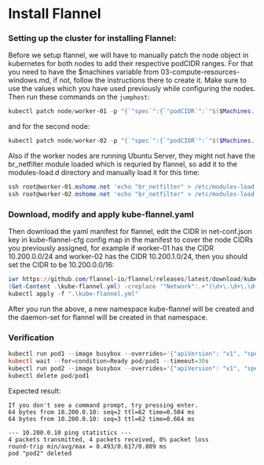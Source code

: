 # Install Flannel
### Setting up the cluster for installing Flannel:
Before we setup flannel, we will have to manually patch the node object in kubernetes for both nodes to add their respective podCIDR ranges. For that you need to have the $machines variable from 03-compute-resources-windows.md, if not, follow the instructions there to create it. Make sure to use the values which you have used previously while configuring the nodes. Then run these commands on the `jumphost`:

```powershell
kubectl patch node/worker-01 -p "{`"spec`":{`"podCIDR`":`"$($Machines.'worker-01'.PodSubnet)`"}}"
```

and for the second node:

```powershell
kubectl patch node/worker-02 -p "{`"spec`":{`"podCIDR`":`"$($Machines.'worker-02'.PodSubnet)`"}}"
```

Also if the worker nodes are running Ubuntu Server, they might not have the br_netfilter module loaded which is requried by flannel, so add it to the modules-load.d directory and manually load it for this time:

```powershell
ssh root@worker-01.mshome.net 'echo "br_netfilter" > /etc/modules-load.d/br_netfilter.conf; modprobe br_netfilter'
ssh root@worker-02.mshome.net 'echo "br_netfilter" > /etc/modules-load.d/br_netfilter.conf; modprobe br_netfilter'
```

### Download, modify and apply kube-flannel.yaml

Then download the yaml manifest for flannel, edit the CIDR in net-conf.json key in kube-flannel-cfg config map in the manifest to cover the node CIDRs you previously assigned, for example if worker-01 has the CIDR 10.200.0.0/24 and worker-02 has the CIDR 10.200.1.0/24, then you should set the CIDR to be 10.200.0.0/16:

```powershell
iwr https://github.com/flannel-io/flannel/releases/latest/download/kube-flannel.yml -Outfile "kube-flannel.yml"
(Get-Content .\kube-flannel.yml) -creplace '"Network":.+"(\d+\.\d+\.\d+\.\d+\/\d+)"','"Network": "10.200.0.0/16"' | Set-Content ".\kube-flannel.yml"
kubectl apply -f ".\kube-flannel.yml"
```

After you run the above, a new namespace kube-flannel will be created and the daemon-set for flannel will be created in that namespace.

### Verification

```powershell
kubectl run pod1 --image busybox --overrides='{"apiVersion": "v1", "spec": {"nodeSelector": { "kubernetes.io/hostname": "worker-01" }}}' --restart Never --command -- sleep 60
kubectl wait --for=condition=Ready pod/pod1 --timeout=30s
kubectl run pod2 --image busybox --overrides='{"apiVersion": "v1", "spec": {"nodeSelector": { "kubernetes.io/hostname": "worker-02" }}}' --attach --rm --command -- "/bin/ping" -c 4 $(kubectl get pod/pod1 -o jsonpath='{.status.podIPs[0].ip}')
kubectl delete pod/pod1
```

Expected result:
```text
If you don't see a command prompt, try pressing enter.
64 bytes from 10.200.0.10: seq=2 ttl=62 time=0.504 ms
64 bytes from 10.200.0.10: seq=3 ttl=62 time=0.664 ms

--- 10.200.0.10 ping statistics ---
4 packets transmitted, 4 packets received, 0% packet loss
round-trip min/avg/max = 0.493/0.617/0.809 ms
pod "pod2" deleted
```